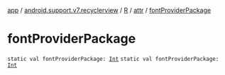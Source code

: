[app](../../../index.md) / [android.support.v7.recyclerview](../../index.md) / [R](../index.md) / [attr](index.md) / [fontProviderPackage](./font-provider-package.md)

# fontProviderPackage

`static val fontProviderPackage: `[`Int`](https://kotlinlang.org/api/latest/jvm/stdlib/kotlin/-int/index.html)
`static val fontProviderPackage: `[`Int`](https://kotlinlang.org/api/latest/jvm/stdlib/kotlin/-int/index.html)